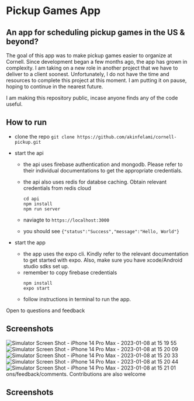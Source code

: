 # Pickup Games App

## An app for scheduling pickup games in the US & beyond?

The goal of this app was to make pickup games easier to organize at Cornell. Since development began a few months ago, the app has grown in complexity. I am taking on a new role in another project that we have to deliver to a client soonest. Unfortunately, I do not have the time and resources to complete this project at this moment. I am putting it on pause, hoping to continue in the nearest future.

I am making this repository public, incase anyone finds any of the code useful.

## How to run

- clone the repo `git clone https://github.com/akinfelami/cornell-pickup.git`
- start the api

  - the api uses firebase authentication and mongodb. Please refer to their individual documentations to get the appropriate credentials.
  - the api also uses redis for databse caching. Obtain relevant credentials from redis cloud

    ```
    cd api
    npm install
    npm run server
    ```

  - naviagte to `https://localhost:3000`
  - you should see `{"status":"Success","message":"Hello, World"}`

- start the app
  - the app uses the expo cli. Kindly refer to the relevant documentation to get started with expo. Also, make sure you have xcode/Android studio sdks set up.
  - remember to copy firebase credentials
    ```
    npm install
    expo start
    ```
  - follow instructions in terminal to run the app.

Open to questions and feedback

## Screenshots
![Simulator Screen Shot - iPhone 14 Pro Max - 2023-01-08 at 15 19 55](https://user-images.githubusercontent.com/59776300/212585417-07821f22-63ad-4ae0-8ce7-6361bfe244fd.png)
![Simulator Screen Shot - iPhone 14 Pro Max - 2023-01-08 at 15 20 09](https://user-images.githubusercontent.com/59776300/212585424-e94c044b-8d50-436a-b23a-05c41aaf4f5e.png)
![Simulator Screen Shot - iPhone 14 Pro Max - 2023-01-08 at 15 20 33](https://user-images.githubusercontent.com/59776300/212585426-b2cef3bf-d7d4-4ec9-83c7-ed8a9f8c7e44.png)
![Simulator Screen Shot - iPhone 14 Pro Max - 2023-01-08 at 15 20 44](https://user-images.githubusercontent.com/59776300/212585429-806535d7-6a37-4dac-8306-89f287bff759.png)
![Simulator Screen Shot - iPhone 14 Pro Max - 2023-01-08 at 15 21 01](https://user-images.githubusercontent.com/59776300/212585430-e548d78d-c966-4977-acc5-48bd82d43667.png)
ons/feedback/comments. Contributions are also welcome


## Screenshots
